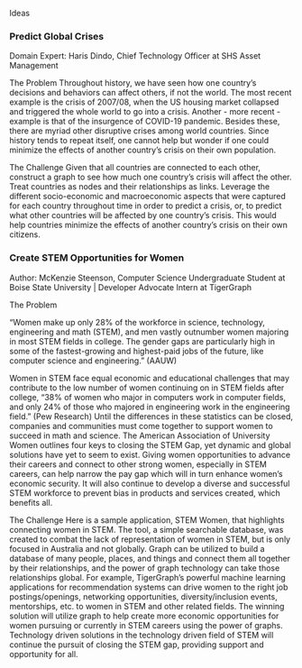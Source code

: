 Ideas
### Predict Global Crises
Domain Expert: Haris Dindo, Chief Technology Officer at SHS Asset Management

The Problem
Throughout history, we have seen how one country’s decisions and behaviors can affect others, if not the world. The most recent example is the crisis of 2007/08, when the US housing market collapsed and triggered the whole world to go into a crisis. Another - more recent - example is that of the insurgence of COVID-19 pandemic. Besides these, there are myriad other disruptive crises among world countries. Since history tends to repeat itself, one cannot help but wonder if one could minimize the effects of another country’s crisis on their own population.  

The Challenge
Given that all countries are connected to each other, construct a graph to see how much one country’s crisis will affect the other. Treat countries as nodes and their relationships as links. Leverage the different socio-economic and macroeconomic aspects that were captured for each country throughout time in order to predict a crisis, or, to predict what other countries will be affected by one country’s crisis. This would help countries minimize the effects of another country’s crisis on their own citizens.

### Create STEM Opportunities for Women
Author: McKenzie Steenson, Computer Science Undergraduate Student at Boise State University | Developer Advocate Intern at TigerGraph 

The Problem

“Women make up only 28% of the workforce in science, technology, engineering and math (STEM), and men vastly outnumber women majoring in most STEM fields in college. The gender gaps are particularly high in some of the fastest-growing and highest-paid jobs of the future, like computer science and engineering.” (AAUW) 

Women in STEM face equal economic and educational challenges that may contribute to the low number of women continuing on in STEM fields after college, “38% of women who major in computers work in computer fields, and only 24% of those who majored in engineering work in the engineering field.” (Pew Research) Until the differences in these statistics can be closed, companies and communities must come together to support women to succeed in math and science. The American Association of University Women outlines four keys to closing the STEM Gap, yet dynamic and global solutions have yet to seem to exist. Giving women opportunities to advance their careers and connect to other strong women, especially in STEM careers, can help narrow the pay gap which will in turn enhance women’s economic security. It will also continue to develop a diverse and successful STEM workforce to prevent bias in products and services created, which benefits all. 

The Challenge
Here is a sample application, STEM Women, that highlights connecting women in STEM. The tool, a simple searchable database, was created to combat the lack of representation of women in STEM, but is only focused in Australia and not globally. Graph can be utilized to build a database of many people, places, and things and connect them all together by their relationships, and the power of graph technology can take those relationships global. For example, TigerGraph’s powerful machine learning applications for recommendation systems can drive women to the right job postings/openings, networking opportunities, diversity/inclusion events, mentorships, etc. to women in STEM and other related fields. The winning solution will utilize graph to help create more economic opportunities for women pursuing or currently in STEM careers using the power of graphs. Technology driven solutions in the technology driven field of STEM will continue the pursuit of closing the STEM gap, providing support and opportunity for all. 
